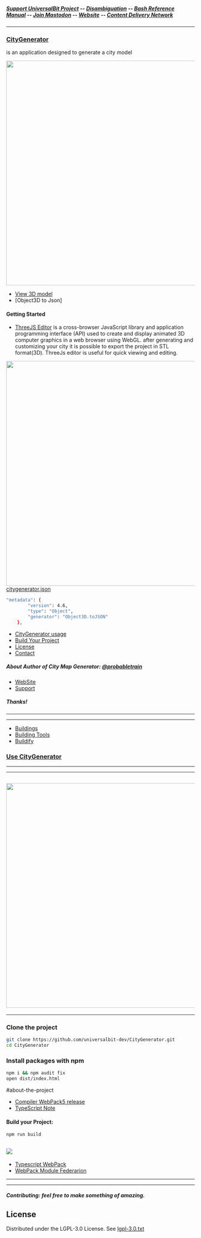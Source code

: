 ##### [Support UniversalBit Project](https://github.com/universalbit-dev/universalbit-dev/tree/main/support) -- [Disambiguation](https://en.wikipedia.org/wiki/Wikipedia:Disambiguation) -- [Bash Reference Manual](https://www.gnu.org/software/bash/manual/html_node/index.html) -- [Join Mastodon](https://mastodon.social/invite/wTHp2hSD) -- [Website](https://www.universalbit.it/) -- [Content Delivery Network](https://universalbitcdn.it/)

---
### [CityGenerator](https://github.com/universalbit-dev/CityGenerator/blob/master/assets/images/gif/citygenerator.gif)
is an application designed to generate a city model
[](https://github.com/universalbit-dev/CityGenerator/blob/master/assets/images/gif/citygenerator.gif)


<img src="https://github.com/universalbit-dev/CityGenerator/blob/master/assets/images/gif/city_generator_threejs_editor.gif" width="600"></img>

* [View 3D model](https://github.com/universalbit-dev/CityGenerator/blob/master/stl/nofullstack_model.stl)
* [Object3D to Json]
#### Getting Started
* [ThreeJS Editor](https://threejs.org/editor/)
is a cross-browser JavaScript library and application programming interface (API) used to create and display animated 3D computer graphics in a web browser using WebGL.
after generating and customizing your city it is possible to export the project in STL format(3D). ThreeJs editor is useful for quick viewing and editing.

<img src="https://github.com/universalbit-dev/CityGenerator/blob/master/assets/images/gif/object3d_tojson.gif" width="600"></img>
[citygenerator.json](https://raw.githubusercontent.com/universalbit-dev/CityGenerator/master/json/citygenerator.json)

```bash
"metadata": {
		"version": 4.6,
		"type": "Object",
		"generator": "Object3D.toJSON"
	},
```
* [CityGenerator usage](https://github.com/universalbit-dev/CityGenerator/blob/master/docs/usageguide.md)
* [Build Your Project](##Development)
* [License](https://www.gnu.org/licenses/lgpl-3.0.txt)
* [Contact](#contact)

##### About Author of City Map Generator: [@probabletrain](https://github.com/ProbableTrain/MapGenerator)
* [WebSite](https://maps.probabletrain.com/#/)
* [Support](https://ko-fi.com/probabletrain)
  
##### Thanks!
---
---
* [Buildings](https://github.com/universalbit-dev/CityGenerator/tree/master/public/3d/buildings)
* [Building Tools](https://ranjian0.github.io/building_tools/) 
* [Buildify](https://github.com/universalbit-dev/CityGenerator/blob/master/public/3d/buildify/Buildify_1.0.pdf)

### [Use CityGenerator](https://github.com/universalbit-dev/CityGenerator/blob/master/docs/usageguide.md)

---
---

<img src="https://github.com/universalbit-dev/CityGenerator/blob/master/assets/images/gif/citygenerator.gif" width="600"></img>
---
---
### Clone the project
```bash
git clone https://github.com/universalbit-dev/CityGenerator.git
cd CityGenerator
```
### Install packages with npm 
```bash
npm i && npm audit fix
open dist/index.html
```

#about-the-project
* [Compiler WebPack5 release](https://webpack.js.org/blog/2020-10-10-webpack-5-release/)
* [TypeScript Note](https://webpack.js.org/guides/typescript/)

#### Build your Project:
```bash
npm run build
```
<img src="https://github.com/universalbit-dev/CityGenerator/blob/master/assets/images/gif/citygenerator_algo.gif" width="auto"></img>
---
* [Typescript WebPack](https://webpack.js.org/guides/typescript/)
* [WebPack Module Federarion](https://webpack.js.org/concepts/module-federation/)
---
---
##### Contributing: feel free to make something of amazing.
  
## License
Distributed under the LGPL-3.0 License. See [lgpl-3.0.txt](https://www.gnu.org/licenses/lgpl-3.0.txt)

